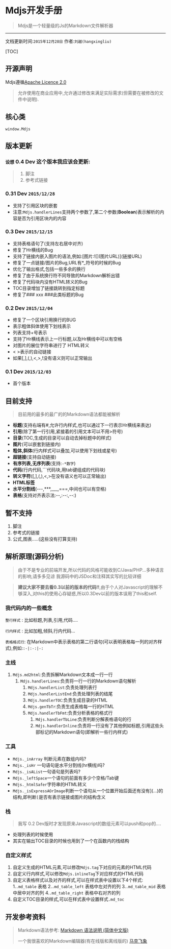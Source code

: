 # Mdjs开发手册
> Mdjs是一个轻量级的Js的Markdown文件解析器

---
文档更新时间:`2015年12月28日`
作者:`刘越(hangxingliu)`

[TOC]

## 开源声明

Mdjs遵循[Apache Licence 2.0](LICENSE)

> 允许使用在商业应用中,允许通过修改来满足实际需求(但需要在被修改的文件中说明).

## 核心类

	window.Mdjs

## 版本更新

### `设想` 0.4 Dev 这个版本我应该会更新:

> 1. 脚注
> 2. 参考式链接

### 0.31 Dev `2015/12/28`

- 支持了引用区块的嵌套
- 注意:`Mdjs.handlerLines`支持两个参数了,第二个参数(**Boolean**)表示解析的内容是否为引用区块内的内容

### 0.3 Dev `2015/12/15`

- 支持表格语句了(支持左右居中对齐)
- 修复了Hr横线的Bug
- 支持了链接内嵌入图片的语法,例如:\[图片:!\[\]\(图片URL\)\]\(链接URL\)
- 修复了一点链接/图片的Bug,URL有*_符号的时候的Bug
- 优化了输出格式,包括一些多余的换行
- 修复了由于系统换行符不同导致的Markdown解析出错
- 修复了代码块内没有HTML转义的Bug
- TOC目录增加了链接跳转到指定标题
- 修复了### xxx ###此类标题的Bug

### 0.2 Dev `2015/12/04`

- 修复了一个区块引用换行的BUG
- 表示粗体斜体使用下划线表示
- 列表支持+号表示
- 支持了Hr横线表示上一行标题,以及Hr横线中可以有空格
- 对图片的展位字符串进行了 HTML转义
- < >表示的自动链接
- 如果\[,\],(,),<,>,!没有语义则可以正常输出

### 0.1 Dev `2015/12/03`

- 首个版本

## 目前支持

> 目前用的最多的最广的的Markdown语法都能被解析

- **标题**(支持右端有\#,允许行内样式,也可以通过下一行表示Hr横线来表达)
- **引用**\(除了第一行引用,紧接着的引用文本可以不用>符号\)
- **目录**\(TOC,生成的目录可以自动去掉标题中的样式\)
- **图片**\(可以嵌套到链接内)
- **粗体,斜体**\(行内样式可以叠加,可以使用下划线或星号)
- **超链接**(支持自动链接)
- **有序列表,无序列表**\(支持:`-*数字`\)
- **代码**\(行内代码,\`\`\`代码块,用tab键组成的代码块\)
- **转义字符**(\[,\],(,),<,>在没有语义也可以正常输出)
- **HTML标签**
- **水平分割线**\(---,\*\*\*,\_\_\_,===,中间也可以有空格)
- **表格**\(支持对齐表示法:--,:--:,--:)

## 暂不支持

1. 脚注
2. 参考式的链接
3. 公式,图表.....(这些没有打算支持)


## 解析原理(源码分析)

> 由于不是专业的前端开发,所以代码的风格可能收到C/Java/PHP...多种语言的影响,请多多见谅
> 我源码中的JSDoc和注释其实写的比较详细

> **建议大家不要去看0.3以前的版本的代码!!**,由于个人对Javascript的理解不够深入,对this的使用心存疑惑,所以0.3Dev以前的版本误用了this和self.

### 我代码内的一些概念

`整行样式` : 比如标题,列表,引用,代码....

`行内样式` :	比如加粗,倾斜,行内代码...

`表格格式行`: 在Markdown中表示表格的第二行语句(可以表明表格每一列的对齐样式),例如:`:-|:-:|-:`

### 主线

1. `Mdjs.md2html`:负责拆解Markdown文本成一行一行
	1. `Mdjs.handlerLines`:负责将一行一行的Markdown语句解析
		1. `Mdjs.handlerList`:负责处理列表行
		2. `Mdjs.handlerListEnd`:负责处理列表的结尾
		3. `Mdjs.handlerTOC`:负责生成目录的HTML
		4. `Mdjs.genTbTr`:负责生成表格每一行的HTML
		5. `Mdjs.handlerTbFmt`:负责分析表格的格式行
			1. `Mdjs.handlerTbLine`:负责判断分解表格语句的行
			2. `Mdjs.handlerInline`:负责将一行没有了其他例如标题,引用这些头部标记的Markdown语句\(即解析一些行内样式\)

### 工具

- `Mdjs._inArray` 判断元素在数组内吗?
- `Mdjs._isHr` 一句语句是水平分割线(hr横线)吗?
- `Mdjs._isAList`一句语句是列表吗?
- `Mdjs._leftSpace`一个语句的前面有多少个空格/Tab键
- `Mdjs._htmlSafer`字符串的HTML转义
- `Mdjs._isExpressAOrImage`判断一个语句从一个位置开始后面还有没有](...)的结构,即判断`[`是否有表示链接或图片的结构含义

### 栈

> 我写 0.2 Dev版时才发现原来Javascript的数组元素可以push和pop的....

- 处理列表的时候使用
- 其实在输出TOC目录的时候也用到了一个在函数内的栈结构

### 自定义样式

1. 自定义生成的HTML元素,可以修改`Mdjs.tag`下对应的元素的HTML代码
2. 自定义行内样式,可以修改`Mdjs.inlineTag`下对应样式的HTML代码
3. 自定义表格样式以及对齐的样式,可以在样式表中设置以下4个样式:
	1.`.md_table` 表格
	2.`.md_table_left` 表格中左对齐的列
	3.`.md_table_mid` 表格中居中对齐的列
	4.`.md_table_right` 表格中右对齐的列
4. 自定义TOC目录的样式,可以在样式表中设置样式`.md_toc`


## 开发参考资料

> Markdown语法参考:
> [Markdown 语法说明 (简体中文版)](http://www.appinn.com/markdown/)
> 
> 一个我很喜欢的Markdown编辑器(有在线版和离线版的)
> [马克飞象](https://maxiang.io/)